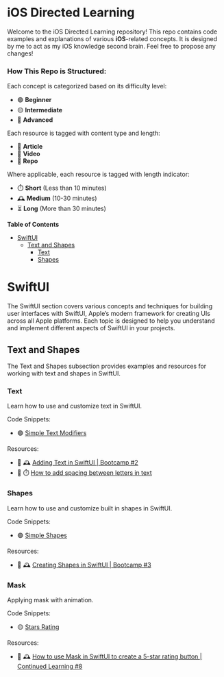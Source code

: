 # iOS Directed Learning

Welcome to the iOS Directed Learning repository! This repo contains code examples and explanations of various **iOS**-related concepts. It is designed by me to act as my iOS knowledge second brain. Feel free to propose any changes!

### How This Repo is Structured:

Each concept is categorized based on its difficulty level:

- 🟢 **Beginner**
- 🟡 **Intermediate**
- 🔴 **Advanced**

Each resource is tagged with content type and length:

- 📄 **Article**
- 🎥 **Video**
- 📂 **Repo**

Where applicable, each resource is tagged with length indicator:

- ⏱️ **Short** (Less than 10 minutes)
- 🕰️ **Medium** (10-30 minutes)
- ⏳ **Long** (More than 30 minutes)

<!-- START doctoc generated TOC please keep comment here to allow auto update -->
<!-- DON'T EDIT THIS SECTION, INSTEAD RE-RUN doctoc TO UPDATE -->
**Table of Contents**

- [SwiftUI](#swiftui)
  - [Text and Shapes](#text-and-shapes)
    - [Text](#text)
    - [Shapes](#shapes)

<!-- END doctoc generated TOC please keep comment here to allow auto update -->

# SwiftUI

The SwiftUI section covers various concepts and techniques for building user interfaces with SwiftUI, Apple’s modern framework for creating UIs across all Apple platforms. Each topic is designed to help you understand and implement different aspects of SwiftUI in your projects.

## Text and Shapes

The Text and Shapes subsection provides examples and resources for working with text and shapes in SwiftUI.

### Text

Learn how to use and customize text in SwiftUI.

Code Snippets:

- 🟢 [Simple Text Modifiers](iOSDirectedLearning/ConceptViews/UIComponents/TextAndShapes/TextExampleView.swift)

Resources:

- 🎥 🕰️ [Adding Text in SwiftUI | Bootcamp #2](https://www.youtube.com/watch?v=RKfkG01x79w)
- 📄 ⏱️ [How to add spacing between letters in text](https://www.hackingwithswift.com/quick-start/swiftui/how-to-add-spacing-between-letters-in-text)

### Shapes

Learn how to use and customize built in shapes in SwiftUI.

Code Snippets:

- 🟢 [Simple Shapes](iOSDirectedLearning/ConceptViews/UIComponents/TextAndShapes/ShapesExampleView.swift)

Resources:

- 🎥 🕰️ [Creating Shapes in SwiftUI | Bootcamp #3](https://www.youtube.com/watch?v=1dWHjdWgS5M)

### Mask

Applying mask with animation.

Code Snippets:

- 🟡 [Stars Rating](iOSDirectedLearning/ConceptViews/UIComponents/TextAndShapes/MaskExampleView.swift)

Resources:

- 🎥 🕰️ [How to use Mask in SwiftUI to create a 5-star rating button | Continued Learning #8](https://www.youtube.com/watch?v=pxx1ueCbnls&list=PLwvDm4VfkdpiagxAXCT33Rkwnc5IVhTar&index=9)

<!-- TEMPLATE FOR NEW CONCEPTS

  ### NewConcept
  Description
  - 🟢🟡🔴
  - 📄🎥📂
  - ⏱️🕰️⏳

  Code Snippets:
  - 🟢 [LinkTitle](url)

  Resources:
  - 🎥 🕰️ [LinkTitle](url)

END OF TEMPLATE FOR NEW CONCEPTS-->
